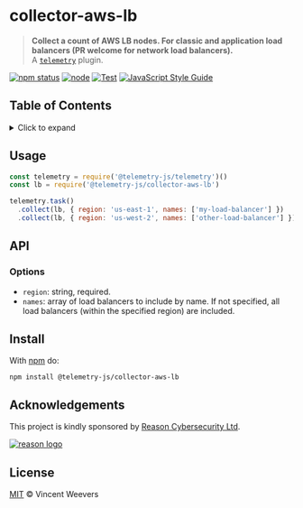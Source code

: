 # collector-aws-lb

> **Collect a count of AWS LB nodes. For classic and application load balancers (PR welcome for network load balancers).**  
> A [`telemetry`](https://github.com/telemetry-js/telemetry) plugin.

[![npm status](http://img.shields.io/npm/v/@telemetry-js/collector-aws-lb.svg)](https://www.npmjs.org/package/@telemetry-js/collector-aws-lb)
[![node](https://img.shields.io/node/v/@telemetry-js/collector-aws-lb.svg)](https://www.npmjs.org/package/@telemetry-js/collector-aws-lb)
[![Test](https://github.com/telemetry-js/collector-aws-lb/workflows/Test/badge.svg?branch=main)](https://github.com/telemetry-js/collector-aws-lb/actions)
[![JavaScript Style Guide](https://img.shields.io/badge/code_style-standard-brightgreen.svg)](https://standardjs.com)

## Table of Contents

<details><summary>Click to expand</summary>

- [Usage](#usage)
- [API](#api)
  - [Options](#options)
- [Install](#install)
- [Acknowledgements](#acknowledgements)
- [License](#license)

</details>

## Usage

```js
const telemetry = require('@telemetry-js/telemetry')()
const lb = require('@telemetry-js/collector-aws-lb')

telemetry.task()
  .collect(lb, { region: 'us-east-1', names: ['my-load-balancer'] })
  .collect(lb, { region: 'us-west-2', names: ['other-load-balancer'] })
```

## API

### Options

- `region`: string, required.
- `names`: array of load balancers to include by name. If not specified, all load balancers (within the specified region) are included.

## Install

With [npm](https://npmjs.org) do:

```
npm install @telemetry-js/collector-aws-lb
```

## Acknowledgements

This project is kindly sponsored by [Reason Cybersecurity Ltd](https://reasonsecurity.com).

[![reason logo](https://cdn.reasonsecurity.com/github-assets/reason_signature_logo.png)](https://reasonsecurity.com)

## License

[MIT](LICENSE) © Vincent Weevers
